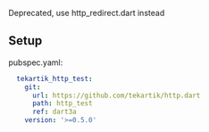Deprecated, use http_redirect.dart instead

## Setup

pubspec.yaml:

```yaml
  tekartik_http_test:
    git:
      url: https://github.com/tekartik/http.dart
      path: http_test
      ref: dart3a
    version: '>=0.5.0'
```